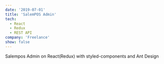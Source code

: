 ```yaml
---
date: '2019-07-01'
title: 'SalemPOS Admin'
tech:
  - React
  - Redux
  - REST API
company: 'Freelance'
show: false
---
```


Salempos Admin on React(Redux) with styled-components and Ant Design
